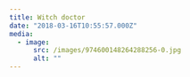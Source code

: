 ```yaml
---
title: Witch doctor
date: "2018-03-16T10:55:57.000Z"
media:
  - image:
      src: /images/974600148264288256-0.jpg
      alt: ""
---
```

